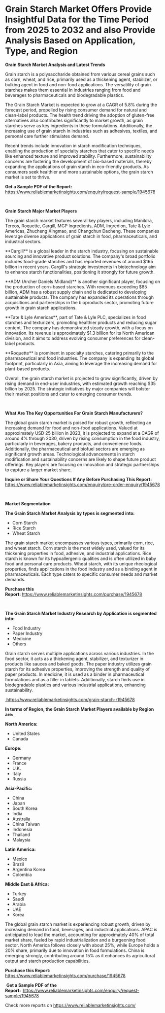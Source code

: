 <p><h1>Grain Starch Market Offers Provide Insightful Data for the Time Period from 2025 to 2032 and also Provide Analysis Based on Application, Type, and Region</h1></p><p><strong>Grain Starch Market Analysis and Latest Trends</strong></p>
<p><p>Grain starch is a polysaccharide obtained from various cereal grains such as corn, wheat, and rice, primarily used as a thickening agent, stabilizer, or bulking agent in food and non-food applications. The versatility of grain starches makes them essential in industries ranging from food and beverages to pharmaceuticals and biodegradable plastics. </p><p>The Grain Starch Market is expected to grow at a CAGR of 5.8% during the forecast period, propelled by rising consumer demand for natural and clean-label products. The health trend driving the adoption of gluten-free alternatives also contributes significantly to market growth, as grain starches serve as key ingredients in these formulations. Additionally, the increasing use of grain starch in industries such as adhesives, textiles, and personal care further stimulates demand.</p><p>Recent trends include innovation in starch modification techniques, enabling the production of specialty starches that cater to specific needs like enhanced texture and improved stability. Furthermore, sustainability concerns are fostering the development of bio-based materials, thereby expanding the applications of grain starch in eco-friendly products. As consumers seek healthier and more sustainable options, the grain starch market is set to thrive.</p></p>
<p><strong>Get a Sample PDF of the Report:&nbsp;</strong> <a href="https://www.reliablemarketinsights.com/enquiry/request-sample/1945678?utm_campaign=3065&utm_medium=2&utm_source=Github&utm_content=ia&utm_term=30032025&utm_id=grain-starch">https://www.reliablemarketinsights.com/enquiry/request-sample/1945678</a></p>
<p>&nbsp;</p>
<p><strong>Grain Starch Major Market Players</strong></p>
<p><p>The grain starch market features several key players, including Manildra, Tereos, Roquette, Cargill, MGP Ingredients, ADM, Ingredion, Tate & Lyle Americas, Zhucheng Xingmao, and Changchun Dacheng. These companies leverage diverse applications of grain starch in food, pharmaceuticals, and industrial sectors.</p><p>**Cargill** is a global leader in the starch industry, focusing on sustainable sourcing and innovative product solutions. The company's broad portfolio includes food-grade starches and has reported revenues of around $165 billion in recent years. Cargill's strategic investments in biotechnology aim to enhance starch functionalities, positioning it strongly for future growth.</p><p>**ADM (Archer Daniels Midland)** is another significant player, focusing on the production of corn-based starches. With revenues exceeding $85 billion, ADM has a robust supply chain and is dedicated to developing sustainable products. The company has expanded its operations through acquisitions and partnerships in the bioproducts sector, promoting future growth in grain starch applications.</p><p>**Tate & Lyle Americas**, part of Tate & Lyle PLC, specializes in food starches and texturizers, promoting healthier products and reducing sugar content. The company has demonstrated steady growth, with a focus on innovation. Its revenue is approximately $1.3 billion for its North American division, and it aims to address evolving consumer preferences for clean-label products.</p><p>**Roquette** is prominent in specialty starches, catering primarily to the pharmaceutical and food industries. The company is expanding its global footprint, particularly in Asia, aiming to leverage the increasing demand for plant-based products.</p><p>Overall, the grain starch market is projected to grow significantly, driven by rising demand in end-user industries, with estimated growth reaching $35 billion by 2025. The strategic initiatives by major companies will bolster their market positions and cater to emerging consumer trends.</p></p>
<p>&nbsp;</p>
<p><strong>What Are The Key Opportunities For Grain Starch Manufacturers?</strong></p>
<p><p>The global grain starch market is poised for robust growth, reflecting an increasing demand for food and non-food applications. Valued at approximately USD 25 billion in 2023, it is projected to expand at a CAGR of around 4% through 2030, driven by rising consumption in the food industry, particularly in beverages, bakery products, and convenience foods. Additionally, the pharmaceutical and biofuel sectors are emerging as significant growth areas. Technological advancements in starch modification and sustainability concerns are likely to shape future product offerings. Key players are focusing on innovation and strategic partnerships to capture a larger market share.</p></p>
<p><strong>Inquire or Share Your Questions If Any Before Purchasing This Report:</strong> <a href="https://www.reliablemarketinsights.com/enquiry/pre-order-enquiry/1945678?utm_campaign=3065&utm_medium=2&utm_source=Github&utm_content=ia&utm_term=30032025&utm_id=grain-starch">https://www.reliablemarketinsights.com/enquiry/pre-order-enquiry/1945678</a></p>
<p>&nbsp;</p>
<p><strong>Market Segmentation</strong></p>
<p><strong>The Grain Starch Market Analysis by types is segmented into:</strong></p>
<p><ul><li>Corn Starch</li><li>Rice Starch</li><li>Wheat Starch</li></ul></p>
<p><p>The grain starch market encompasses various types, primarily corn, rice, and wheat starch. Corn starch is the most widely used, valued for its thickening properties in food, adhesive, and industrial applications. Rice starch is known for its hypoallergenic qualities and is often utilized in baby food and personal care products. Wheat starch, with its unique rheological properties, finds applications in the food industry and as a binding agent in pharmaceuticals. Each type caters to specific consumer needs and market demands.</p></p>
<p><strong>Purchase this Report:&nbsp;</strong><a href="https://www.reliablemarketinsights.com/purchase/1945678?utm_campaign=3065&utm_medium=2&utm_source=Github&utm_content=ia&utm_term=30032025&utm_id=grain-starch">https://www.reliablemarketinsights.com/purchase/1945678</a></p>
<p>&nbsp;</p>
<p><strong>The Grain Starch Market Industry Research by Application is segmented into:</strong></p>
<p><ul><li>Food Industry</li><li>Paper Industry</li><li>Medicine</li><li>Others</li></ul></p>
<p><p>Grain starch serves multiple applications across various industries. In the food sector, it acts as a thickening agent, stabilizer, and texturizer in products like sauces and baked goods. The paper industry utilizes grain starch for its adhesive properties, improving the strength and quality of paper products. In medicine, it is used as a binder in pharmaceutical formulations and as a filler in tablets. Additionally, starch finds use in biodegradable plastics and various industrial applications, enhancing sustainability.</p></p>
<p><a href="https://www.reliablemarketinsights.com/grain-starch-r1945678?utm_campaign=3065&utm_medium=2&utm_source=Github&utm_content=ia&utm_term=30032025&utm_id=grain-starch">&nbsp;https://www.reliablemarketinsights.com/grain-starch-r1945678</a></p>
<p><strong>In terms of Region, the Grain Starch Market Players available by Region are:</strong></p>
<p>
    <p> <strong> North America: </strong>
        <ul>
            <li>United States</li>
            <li>Canada</li>
        </ul>
        </p> 
    <p> <strong> Europe: </strong>
        <ul>
            <li>Germany</li>
            <li>France</li>
            <li>U.K.</li>
            <li>Italy</li>
            <li>Russia</li>
        </ul>
        </p> 
    <p> <strong> Asia-Pacific: </strong>
        <ul>
            <li>China</li>
            <li>Japan</li>
            <li>South Korea</li>
            <li>India</li>
            <li>Australia</li>
            <li>China Taiwan</li>
            <li>Indonesia</li>
            <li>Thailand</li>
            <li>Malaysia</li>
        </ul>
        </p> 
    <p> <strong> Latin America: </strong>
        <ul>
            <li>Mexico</li>
            <li>Brazil</li>
            <li>Argentina Korea</li>
            <li>Colombia</li>
        </ul>
        </p> 
    <p> <strong> Middle East & Africa: </strong>
        <ul>
            <li>Turkey</li>
            <li>Saudi</li>
            <li>Arabia</li>
            <li>UAE</li>
            <li>Korea</li>
        </ul>
    </p>
    </p>
<p><p>The global grain starch market is experiencing robust growth, driven by increasing demand in food, beverages, and industrial applications. APAC is anticipated to lead the market, accounting for approximately 40% of total market share, fueled by rapid industrialization and a burgeoning food sector. North America follows closely with about 25%, while Europe holds a 20% share, primarily due to innovation in food formulations. China is emerging strongly, contributing around 15% as it enhances its agricultural output and starch production capabilities.</p></p>
<p><strong>Purchase this Report: </strong><a href="https://www.reliablemarketinsights.com/purchase/1945678?utm_campaign=3065&utm_medium=2&utm_source=Github&utm_content=ia&utm_term=30032025&utm_id=grain-starch">https://www.reliablemarketinsights.com/purchase/1945678</a></p>
<p>&nbsp;<strong>Get a Sample PDF of the Report:&nbsp;&nbsp;</strong><a href="https://www.reliablemarketinsights.com/enquiry/request-sample/1945678?utm_campaign=3065&utm_medium=2&utm_source=Github&utm_content=ia&utm_term=30032025&utm_id=grain-starch">https://www.reliablemarketinsights.com/enquiry/request-sample/1945678</a></p>
<p><strong></strong></p>
<p>Check more reports on <a href="https://www.reliablemarketinsights.com/?utm_campaign=3065&utm_medium=2&utm_source=Github&utm_content=ia&utm_term=30032025&utm_id=grain-starch">https://www.reliablemarketinsights.com/</a></p>